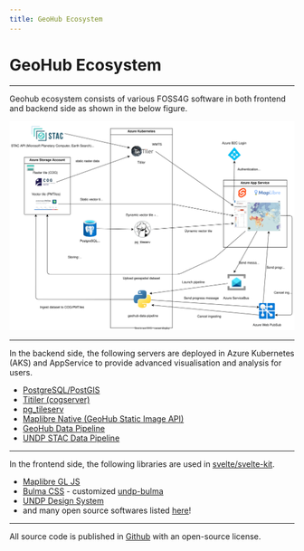 ```yaml
---
title: GeoHub Ecosystem
---
```


# GeoHub Ecosystem

---

Geohub ecosystem consists of various FOSS4G software in both frontend and backend side as shown in the below figure.

![Ecosystem of UNDP GeoHub](../assets/get-started/geohub.svg)

<!-- .element style="height: 500px" -->

---

In the backend side, the following servers are deployed in Azure Kubernetes (AKS) and AppService to provide advanced visualisation and analysis for users.

- [PostgreSQL/PostGIS](https://postgis.net/)
- [Titiler (cogserver)](https://github.com/UNDP-Data/geo-cogserver)
- [pg_tileserv](https://github.com/CrunchyData/pg_tileserv)
- [Maplibre Native (GeoHub Static Image API)](https://github.com/UNDP-Data/geohub/tree/develop/sites/static-image-api)
- [GeoHub Data Pipeline](https://github.com/UNDP-Data/geohub-data-pipeline)
- [UNDP STAC Data Pipeline](https://github.com/UNDP-Data/geo-undpstac-pipeline)

---

In the frontend side, the following libraries are used in [svelte/svelte-kit](https://kit.svelte.dev/).

- [Maplibre GL JS](https://maplibre.org/maplibre-gl-js/docs/)
- [Bulma CSS](https://bulma.io/) - customized [undp-bulma](https://github.com/UNDP-Data/geohub/tree/develop/packages/undp-bulma)
- [UNDP Design System](https://design.undp.org/)
- and many open source softwares listed [here](https://geohub.data.undp.org/license)!

---

All source code is published in [Github](https://github.com/UNDP-Data/geohub?tab=readme-ov-file) with an open-source license.
